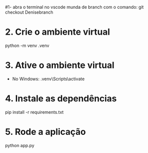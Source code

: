 #1- abra o terminal no vscode
munda de branch com o comando: git checkout Denisebranch

# 2. Crie o ambiente virtual
python -m venv .venv

# 3. Ative o ambiente virtual
- No Windows:
.venv\Scripts\activate


# 4. Instale as dependências
pip install -r requirements.txt

# 5. Rode a aplicação
python app.py
